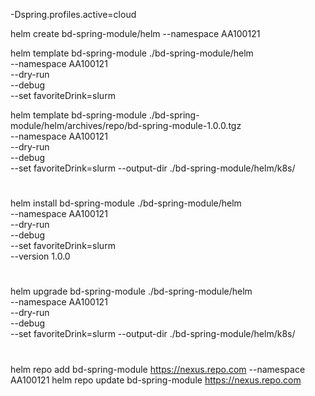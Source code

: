 -Dspring.profiles.active=cloud

helm create bd-spring-module/helm --namespace AA100121

helm template bd-spring-module ./bd-spring-module/helm \
--namespace AA100121 \
--dry-run \
--debug \
--set favoriteDrink=slurm

helm template bd-spring-module ./bd-spring-module/helm/archives/repo/bd-spring-module-1.0.0.tgz \
--namespace AA100121 \
--dry-run \
--debug \
--set favoriteDrink=slurm
--output-dir ./bd-spring-module/helm/k8s/

#
helm install bd-spring-module ./bd-spring-module/helm \
--namespace AA100121 \
--dry-run \
--debug \
--set favoriteDrink=slurm \
--version 1.0.0

#
helm upgrade bd-spring-module ./bd-spring-module/helm \
--namespace AA100121 \
--dry-run \
--debug \
--set favoriteDrink=slurm
--output-dir ./bd-spring-module/helm/k8s/

#
helm repo add bd-spring-module https://nexus.repo.com --namespace AA100121 
helm repo update bd-spring-module https://nexus.repo.com